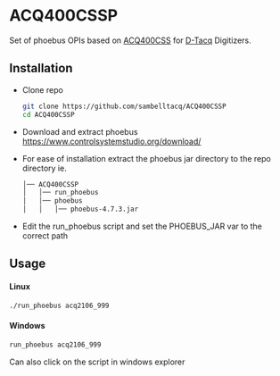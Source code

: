 
# ACQ400CSSP

Set of phoebus OPIs based on [ACQ400CSS](https://github.com/D-TACQ/ACQ400CSS) for [D-Tacq](https://d-tacq.co.uk/) Digitizers.


## Installation

- Clone repo
    ```bash
    git clone https://github.com/sambelltacq/ACQ400CSSP
    cd ACQ400CSSP
    ```

- Download and extract phoebus https://www.controlsystemstudio.org/download/

- For ease of installation extract the phoebus jar directory to the repo directory ie.

    ```bash
    │── ACQ400CSSP
    │   │── run_phoebus 
    │   │── phoebus
    │   │   │── phoebus-4.7.3.jar
    ```

- Edit the run_phoebus script and set the PHOEBUS_JAR var to the correct path
## Usage


#### Linux

```bash
./run_phoebus acq2106_999
```

#### Windows

```bash
run_phoebus acq2106_999
```

Can also click on the script in windows explorer 

